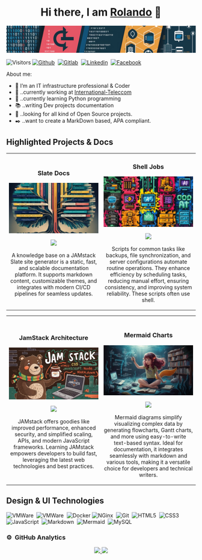 <div align="center">
  <h1>Hi there, I am <a href="https://rolandougalde.github.io/">Rolando</a> 👋</h1>
</div>

<img src="assets/images/dev-banner.jpg">

![Visitors](https://visitor-badge.laobi.icu/badge?page_id=rolandougalde.rolandougalde)
[![Github](https://img.shields.io/badge/-Github-black?logo=github&style=social)](https://github.com/rolandougalde)&nbsp;
[![Gitlab](https://img.shields.io/badge/-Gitlab-black?logo=gitlab&style=social)](https://gitlab.com/rolandougalde)&nbsp;
[![Linkedin](https://img.shields.io/badge/LinkedIn-%230077B5.svg?&style=round-square&logo=linkedin&logoColor=white)](https://www.linkedin.com/in/rolando-ugalde-327a4a76)&nbsp;
[![Facebook](https://img.shields.io/badge/Facebook-%231877F2.svg?&style=round-square&logo=facebook&logoColor=white)](https://www.facebook.com/rolando.ugalde)

About me:

- :whale: I’m an IT infrastructure professional & Coder
- :office: ..currently working at [International-Teleccom](https://international-telecom.com/)
- :snake: ..currently learning Python programming
- :books: ..writing Dev projects documentation
- :penguin: ..looking for all kind of Open Source projects.
- :black_nib: ..want to create a MarkDown based, APA compliant.

## Highlighted Projects & Docs

<table>
<tr>
<td width="50%">
<h3 align="center">Slate Docs</h3>
<div align="center">
<a href="https://rolandougalde.github.io/slate" target="_blank"><img src="assets/images/slate-thumb.jpg" width="400" alt="Slate Docs<"></a>
<p>
<a href="https://github.com/rolandougalde/slate" target="_blank">
<img src="https://img.shields.io/badge/CODE-79DAFA?style=for-the-badge&logo=github&logoColor=black">
</a>
<!-- <a href="https://" target="_blank">
<img src="https://img.shields.io/badge/-Youtube-green?style=for-the-badge&color=fbfc40"> -->
</a>
</p>
<p>A knowledge base on a JAMstack Slate site generator is a static, fast, and scalable documentation platform. It supports markdown content, customizable themes, and integrates with modern CI/CD pipelines for seamless updates.</p>
</div>
                                                                                      
</td>

<td width="50%">
               <!-- <br> -->
<h3 align="center">Shell Jobs</h3>
<div align="center">                                       
<a href="https://github.com/rolandougalde/shell-jobs" target="_blank"><img src="assets/images/shell-jobs-thumb.jpg" width="400" alt="Shell Jobs"></a>
<br>
<p>
<a href="https://github.com/rolandougalde/shell-jobs"" target="_blank">
<img src="https://img.shields.io/badge/CODE-79DAFA?style=for-the-badge&logo=github&logoColor=black">
</a>
<!--<a href="https://" target="_blank">
<img src="https://img.shields.io/badge/-Youtube-green?style=for-the-badge&color=3fFD7f"> -->
</a>
</p>
<p>Scripts for common tasks like backups, file synchronization, and server configurations automate routine operations. They enhance efficiency by scheduling tasks, reducing manual effort, ensuring consistency, and improving system reliability. These scripts often use shell.</p>
</div>                                                             
</table>                                                                                 
</div>

<table>
<tr>
<td width="50%">
<h3 align="center">JamStack Architecture</h3>
<div align="center">
<a href="https://jamstack.org/generators/" target="_blank"><img src="assets/images/jamstack-thumb.jpg" width="400" alt="Jamstack generators"></a>
<p>
<a href="https://github.com/rolandougalde/simple_site" target="_blank">
<img src="https://img.shields.io/badge/CODE-79DAFA?style=for-the-badge&logo=github&logoColor=black">
</a>
<!-- <a href="https://" target="_blank">
<img src="https://img.shields.io/badge/-Youtube-green?style=for-the-badge&color=fbfc40">  -->
</a>
</p>
<p>JAMstack offers goodies like improved performance, enhanced security, and simplified scaling, APIs, and modern JavaScript frameworks. Learning JAMstack empowers developers to build fast, leveraging the latest web technologies and best practices.</p>
</div>
                                                                                      
</td>       

<td width="50%">
<br>
<h3 align="center">Mermaid Charts</h3>
<div align="center">
<a href="https://mermaid.js.org/" target="_blank"><img src="assets/images/mermaid-thumb.jpg" width="400" alt="Mermaid Charts"></a>
<p>
<a href="https://mermaid.js.org/syntax/flowchart.html" target="_blank">
<img src="https://img.shields.io/badge/Code-79DAFA?style=for-the-badge&logo=github&logoColor=black">
</a>
<!-- <a href="https://" target="_blank">
<img src="https://img.shields.io/badge/-Youtube-green?style=for-the-badge&color=ff00f4"> -->
</a>
</p>
<p>Mermaid diagrams simplify visualizing complex data by generating flowcharts, Gantt charts, and more using easy-to-write text-based syntax. Ideal for documentation, it integrates seamlessly with markdown and various tools, making it a versatile choice for developers and technical writers.</p>
</div>
                                                                                      
</td>  
</table>              

## Design & UI Technologies

![VMWare](https://img.shields.io/badge/-VMWare-black?logo=vmware&style=social)&nbsp;
![VMWare](https://img.shields.io/badge/-Debian-black?logo=debian&style=social)&nbsp;
![Docker](https://img.shields.io/badge/-Docker-black?logo=docker&style=social)
![NGinx](https://img.shields.io/badge/-NGinx-black?logo=nginx&style=social)&nbsp;
![Git](https://img.shields.io/badge/-Git-black?logo=git&style=social)&nbsp;
![HTML5](https://img.shields.io/badge/-HTML5-black?logo=html5&style=social)&nbsp;
![CSS3](https://img.shields.io/badge/-CSS3-black?logo=css3&style=social)&nbsp;
![JavaScript](https://img.shields.io/badge/-JavaScript-black?logo=javascript&style=social)&nbsp;
![Markdown](https://img.shields.io/badge/-Markdown-black?logo=Markdown&style=social)&nbsp;
![Mermaid](https://img.shields.io/badge/-Mermaid-black?logo=mermaid&style=social)&nbsp;
![MySQL](https://img.shields.io/badge/-MySQL-black?logo=mysql&style=social)

### ⚙️ &nbsp;GitHub Analytics

<p align="center">
<a href="https://github.com/rolandougalde">
  <img height="180em" src="https://github-readme-stats-eight-theta.vercel.app/api?username=rolandougalde&show_icons=true&theme=dracula&include_all_commits=true&count_private=true"/>
  <img height="180em" src="https://github-readme-stats-eight-theta.vercel.app/api/top-langs/?username=rolandougalde&layout=compact&langs_count=8&theme=dracula"/>
</a>
</p>
